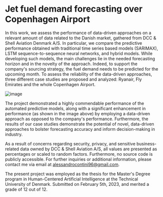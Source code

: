 # Jet fuel demand forecasting over Copenhagen Airport

In this work, we assess the performance of data-driven approaches on a relevant amount of data related to the Danish market, 
gathered from DCC \& Shell Aviation Denmark A/S. In particular, we compare the predictive performance obtained with traditional 
time series based models (SARIMAX), LSTM sequence-to-sequence neural networks, and hybrid models. While developing such models,
the main challenges lie in the needed forecasting horizon and in the novelty of the approach. Indeed, to support the company's
sourcing strategy, the fuel demand needs to be predicted for the upcoming month. To assess the reliability of the data-driven
approaches, three different case studies are proposed and analyzed: Ryanair, Fly Emirates and the whole Copenhagen Airport.

![image](https://github.com/Contedigital/Fuel_demand_forecasting/assets/48278714/6620ec34-3f22-43c8-a828-e8ce82e19f1a)

The project demonstrated a highly commendable performance of the automated predictive models, along with a significant enhancement in performance (as shown in the image above) by employing a data-driven approach as opposed to the company's performance. Furthermore, the results of our case studies demonstrate the potential of novel, data-driven approaches to bolster forecasting accuracy and inform decision-making in industry.

As a result of concerns regarding security, privacy, and sensitive business-related data owned by DCC & Shell Aviation A/S, all values are presented as percentages or scaled to random factors. Furthermore, no source code is publicly accessible. For further inquiries or additional information, please contact me via email at alessandrocontini96@gmail.com.

The present project was employed as the thesis for the Master's Degree program in Human-Centered Artificial Intelligence at the Technical University of Denmark. 
Submitted on February 5th, 2023, and merited a grade of 12 out of 12.
